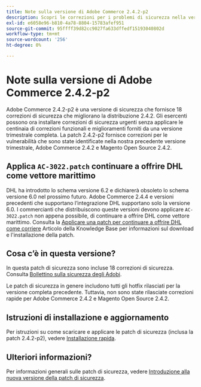 ```yaml
---
title: Note sulla versione di Adobe Commerce 2.4.2-p2
description: Scopri le correzioni per i problemi di sicurezza nella versione 2.4.2-p2 di Adobe Commerce.
exl-id: e6058e96-b810-4a78-8804-15783afef951
source-git-commit: 95ffff39d82cc9027fa633dffedf15193040802d
workflow-type: tm+mt
source-wordcount: '256'
ht-degree: 0%

---
```


# Note sulla versione di Adobe Commerce 2.4.2-p2

Adobe Commerce 2.4.2-p2 è una versione di sicurezza che fornisce 18 correzioni di sicurezza che migliorano la distribuzione 2.4.2. Gli esercenti possono ora installare correzioni di sicurezza urgenti senza applicare le centinaia di correzioni funzionali e miglioramenti forniti da una versione trimestrale completa. La patch 2.4.2-p2 fornisce correzioni per le vulnerabilità che sono state identificate nella nostra precedente versione trimestrale, Adobe Commerce 2.4.2 e Magento Open Source 2.4.2.

## Applica `AC-3022.patch` continuare a offrire DHL come vettore marittimo

DHL ha introdotto lo schema versione 6.2 e dichiarerà obsoleto lo schema versione 6.0 nel prossimo futuro. Adobe Commerce 2.4.4 e versioni precedenti che supportano l’integrazione DHL supportano solo la versione 6.0. I commercianti che distribuiscono queste versioni devono applicare `AC-3022.patch` non appena possibile, di continuare a offrire DHL come vettore marittimo. Consulta la [Applicare una patch per continuare a offrire DHL come corriere](https://support.magento.com/hc/en-us/articles/7707818131597-Apply-a-patch-to-continue-offering-DHL-as-shipping-carrier) Articolo della Knowledge Base per informazioni sul download e l&#39;installazione della patch.

## Cosa c’è in questa versione?

In questa patch di sicurezza sono incluse 18 correzioni di sicurezza. Consulta [Bollettino sulla sicurezza degli Adobi](https://helpx.adobe.com/security/products/magento/apsb21-64.html).

Le patch di sicurezza in genere includono tutti gli hotfix rilasciati per la versione completa precedente. Tuttavia, non sono state rilasciate correzioni rapide per Adobe Commerce 2.4.2 e Magento Open Source 2.4.2.

## Istruzioni di installazione e aggiornamento

Per istruzioni su come scaricare e applicare le patch di sicurezza (inclusa la patch 2.4.2-p2), vedere [Installazione rapida](../../../installation/composer.md).

## Ulteriori informazioni?

Per informazioni generali sulle patch di sicurezza, vedere [Introduzione alla nuova versione della patch di sicurezza](https://community.magento.com/t5/Magento-DevBlog/Introducing-the-New-Security-Patch-Release/ba-p/141287).

